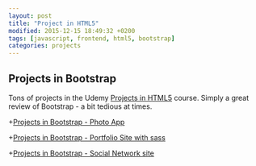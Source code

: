 ```yaml
---
layout: post
title: "Project in HTML5"
modified: 2015-12-15 18:49:32 +0200
tags: [javascript, frontend, html5, bootstrap]
categories: projects
---
```


<h2 id="projects-in-bootstrap">Projects in Bootstrap</h2>
<p>Tons of projects in the Udemy <a href="https://www.udemy.com/projects-in-html5/learn/#/">Projects in HTML5</a> course. Simply a great review of Bootstrap - a bit tedious at times.</p>

<p>+<a href="http://ric.mclaughlin.today/prj_btstrp_photo_app/">Projects in Bootstrap - Photo App</a></p>

<p>+<a href="http://ric.mclaughlin.today/prj_btstrp_portfolio_sass/">Projects in Bootstrap - Portfolio Site with sass</a> </p>

<p>+<a href="http://ric.mclaughlin.today/prj_btstrp_dobble/">Projects in Bootstrap - Social Network site</a> </p>

